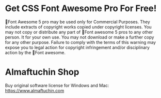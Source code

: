 # Get CSS Font Awesome Pro For Free!
🏁Font Awesome 5 pro may be used only for Commercial Purposes. They include extracts of copyright works copied under copyright licenses. You may not copy or distribute any part of 🏁Font awesome 5 pros to any other person. It for your own use. You may not download or make a further copy for any other purpose. Failure to comply with the terms of this warning may expose you to legal action for copyright infringement and/or disciplinary action by the 🏁Font awesome.

# Almaftuchin Shop
Buy original software license for Windows and Mac: https://www.almaftuchin.com
